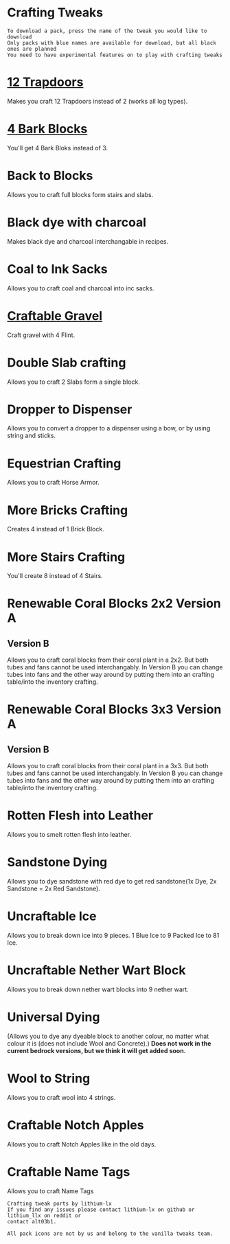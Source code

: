 # Crafting Tweaks

```
To download a pack, press the name of the tweak you would like to download
Only packs with blue names are available for download, but all black ones are planned
You need to have experimental features on to play with crafting tweaks
```
# [12 Trapdoors](https://www.dropbox.com/s/1ambocnntg1y50d/12%20Trapdoors.mcpack?dl=1)

Makes you craft 12 Trapdoors instead of 2 (works all log types).

# [4 Bark Blocks](https://www.dropbox.com/s/agcosm7q75jkv1g/4%20Bark%20Blocks.mcpack?dl=1)

You'll get 4 Bark Bloks instead of 3.

# Back to Blocks

Allows you to craft full blocks form stairs and slabs.

# Black dye with charcoal

Makes black dye and charcoal interchangable in recipes.

# Coal to Ink Sacks

Allows you to craft coal and charcoal into inc sacks.

# [Craftable Gravel](https://www.dropbox.com/s/muqoh6y3ble9n88/Craftable%20Gravel.mcpack?dl=1)

Craft gravel with 4 Flint.

# Double Slab crafting

Allows you to craft 2 Slabs form a single block.

# Dropper to Dispenser

Allows you to convert a dropper to a dispenser using a bow, or by using string and sticks.

# Equestrian Crafting

Allows you to craft Horse Armor.

# More Bricks Crafting

Creates 4 instead of 1 Brick Block.

# More Stairs Crafting

You'll create 8 instead of 4 Stairs.

# Renewable Coral Blocks 2x2 Version A

## Version B

Allows you to craft coral blocks from their coral plant in a 2x2. But both tubes and fans cannot be used interchangably. In Version B you can change tubes into fans and the other way around by putting them into an crafting table/into the inventory crafting.

# Renewable Coral Blocks 3x3 Version A

## Version B

Allows you to craft coral blocks from their coral plant in a 3x3. But both tubes and fans cannot be used interchangably. In Version B you can change tubes into fans and the other way around by putting them into an crafting table/into the inventory crafting.

# Rotten Flesh into Leather

Allows you to smelt rotten flesh into leather.

# Sandstone Dying

Allows you to dye sandstone with red dye to get red sandstone(1x Dye, 2x Sandstone = 2x Red Sandstone).

# Uncraftable Ice

Allows you to break down ice into 9 pieces. 1 Blue Ice to 9 Packed Ice to 81 Ice.

# Uncraftable Nether Wart Block

Allows you to break down nether wart blocks into 9 nether wart.

# Universal Dying

(Allows you to dye any dyeable block to another colour, no matter what colour it is (does not include Wool and Concrete).)
**Does not work in the current bedrock versions, but we think it will get added soon.**

# Wool to String

Allows you to craft wool into 4 strings.

# Craftable Notch Apples

Allows you to craft Notch Apples like in the old days.

# Craftable Name Tags

Allows you to craft Name Tags


```
Crafting tweak ports by lithium-lx
If you find any issues please contact lithium-lx on github or lithium_llx on reddit or
contact alt03b1.

All pack icons are not by us and belong to the vanilla tweaks team.
```
